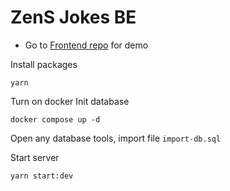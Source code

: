 # ZenS Jokes BE

- Go to [Frontend repo](https://github.com/hoanglong040800/zens-joke-fe) for demo

Install packages
```
yarn
```

Turn on docker
Init database
```
docker compose up -d
```

Open any database tools, import file `import-db.sql`

Start server
```
yarn start:dev
```
